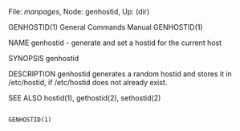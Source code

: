File: *manpages*,  Node: genhostid,  Up: (dir)

GENHOSTID(1)                General Commands Manual               GENHOSTID(1)



NAME
       genhostid - generate and set a hostid for the current host

SYNOPSIS
       genhostid


DESCRIPTION
       genhostid  generates  a  random hostid and stores it in /etc/hostid, if
       /etc/hostid does not already exist.


SEE ALSO
       hostid(1), gethostid(2), sethostid(2)



                                                                  GENHOSTID(1)
